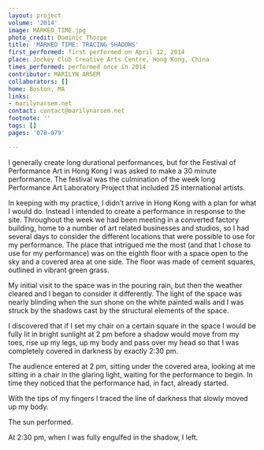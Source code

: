 ```yaml
---
layout: project
volume: '2014'
image: MARKED_TIME.jpg
photo_credit: Dominic Thorpe
title: 'MARKED TIME: TRACING SHADOWS'
first_performed: first performed on April 12, 2014
place: Jockey Club Creative Arts Centre, Hong Kong, China
times_performed: performed once in 2014
contributor: MARILYN ARSEM
collaborators: []
home: Boston, MA
links:
- marilynarsem.net
contact: contact@marilynarsem.net
footnote: ''
tags: []
pages: '078-079'

---
```


I generally create long durational performances, but for the Festival of Performance Art in Hong Kong I was asked to make a 30 minute performance. The festival was the culmination of the week long Performance Art Laboratory Project that included 25 international artists.

In keeping with my practice, I didn’t arrive in Hong Kong with a plan for what I would do. Instead I intended to create a performance in response to the site. Throughout the week we had been meeting in a converted factory building, home to a number of art related businesses and studios, so I had several days to consider the different locations that were possible to use for my performance. The place that intrigued me the most (and that I chose to use for my performance) was on the eighth floor with a space open to the sky and a covered area at one side. The floor was made of cement squares, outlined in vibrant green grass.

My initial visit to the space was in the pouring rain, but then the weather cleared and I began to consider it differently. The light of the space was nearly blinding when the sun shone on the white painted walls and I was struck by the shadows cast by the structural elements of the space.

I discovered that if I set my chair on a certain square in the space I would be fully lit in bright sunlight at 2 pm before a shadow would move from my toes, rise up my legs, up my body and pass over my head so that I was completely covered in darkness by exactly 2:30 pm.

The audience entered at 2 pm, sitting under the covered area, looking at me sitting in a chair in the glaring light, waiting for the performance to begin. In time they noticed that the performance had, in fact, already started.

With the tips of my fingers I traced the line of darkness that slowly moved up my body.

The sun performed.

At 2:30 pm, when I was fully engulfed in the shadow, I left.
